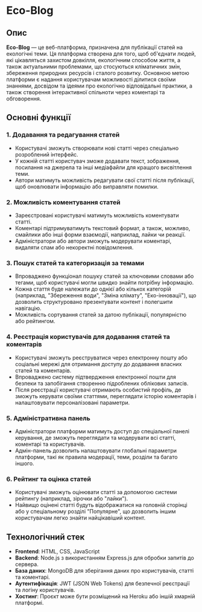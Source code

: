 # Eco-Blog

## Опис
**Eco-Blog** — це веб-платформа, призначена для публікації статей на екологічні теми. Ця платформа створена для того, щоб об'єднати людей, які цікавляться захистом довкілля, екологічним способом життя, а також актуальними проблемами, що стосуються кліматичних змін, збереження природних ресурсів і сталого розвитку. Основною метою платформи є надання користувачам можливості ділитися своїми знаннями, досвідом та ідеями про екологічно відповідальні практики, а також створення інтерактивної спільноти через коментарі та обговорення.

## Основні функції
### 1. **Додавання та редагування статей**
   - Користувачі зможуть створювати нові статті через спеціально розроблений інтерфейс.
   - У кожній статті користувач зможе додавати текст, зображення, посилання на джерела та інші медіафайли для кращого висвітлення теми.
   - Автори матимуть можливість редагувати свої статті після публікації, щоб оновлювати інформацію або виправляти помилки.

### 2. **Можливість коментування статей**
   - Зареєстровані користувачі матимуть можливість коментувати статті.
   - Коментарі підтримуватимуть текстовий формат, а також, можливо, смайлики або інші форми взаємодії, наприклад, лайки чи реакції.
   - Адміністратори або автори зможуть модерувати коментарі, видаляти спам або некоректні повідомлення.

### 3. **Пошук статей та категоризація за темами**
   - Впроваджено функціонал пошуку статей за ключовими словами або тегами, щоб користувачі могли швидко знайти потрібну інформацію.
   - Кожна стаття буде належати до однієї або кількох категорій (наприклад, "Збереження води", "Зміна клімату", "Еко-інновації"), що дозволить структуровано презентувати контент і полегшити навігацію.
   - Можливість сортування статей за датою публікації, популярністю або рейтингом.

### 4. **Реєстрація користувачів для додавання статей та коментарів**
   - Користувачі зможуть реєструватися через електронну пошту або соціальні мережі для отримання доступу до додавання власних статей та коментарів.
   - Впроваджено систему підтвердження електронної пошти для безпеки та запобігання створенню підроблених облікових записів.
   - Після реєстрації користувачі отримають особистий профіль, де зможуть керувати своїми статтями, переглядати історію коментарів і налаштовувати персоналізовані параметри.

### 5. **Адміністративна панель**
   - Адміністратори платформи матимуть доступ до спеціальної панелі керування, де зможуть переглядати та модерувати всі статті, коментарі та користувачів.
   - Адмін-панель дозволить налаштовувати глобальні параметри платформи, такі як правила модерації, теми, розділи та багато іншого.

### 6. **Рейтинг та оцінка статей**
   - Користувачі зможуть оцінювати статті за допомогою системи рейтингу (наприклад, зірочки або "лайки").
   - Найвищо оцінені статті будуть відображатися на головній сторінці або у спеціальному розділі "Популярне", що дозволить іншим користувачам легко знайти найцікавіший контент.

## Технологічний стек
- **Frontend**: HTML, CSS, JavaScript 
- **Backend**: Node.js з використанням Express.js для обробки запитів до сервера.
- **База даних**: MongoDB для зберігання даних про користувачів, статті та коментарі.
- **Аутентифікація**: JWT (JSON Web Tokens) для безпечної реєстрації та логіну користувачів.
- **Хостинг**: Проєкт може бути розміщений на Heroku або іншій хмарній платформі.



